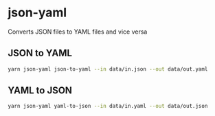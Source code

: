 # json-yaml

Converts JSON files to YAML files and vice versa

## JSON to YAML

```bash
yarn json-yaml json-to-yaml --in data/in.json --out data/out.yaml
```

## YAML to JSON

```bash
yarn json-yaml yaml-to-json --in data/in.yaml --out data/out.json
```
